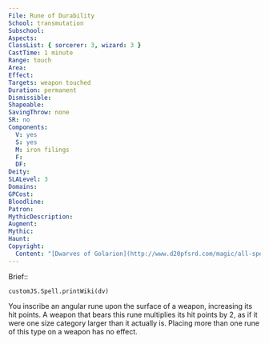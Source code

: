 ```yaml
---
File: Rune of Durability
School: transmutation
Subschool: 
Aspects: 
ClassList: { sorcerer: 3, wizard: 3 }
CastTime: 1 minute
Range: touch
Area: 
Effect: 
Targets: weapon touched
Duration: permanent
Dismissible: 
Shapeable: 
SavingThrow: none
SR: no
Components:
  V: yes
  S: yes
  M: iron filings
  F: 
  DF: 
Deity: 
SLALevel: 3
Domains: 
GPCost: 
Bloodline: 
Patron: 
MythicDescription: 
Augment: 
Mythic: 
Haunt: 
Copyright:
  Content: "[Dwarves of Golarion](http://www.d20pfsrd.com/magic/all-spells/r/r/rune-of-durability)"
---
```

Brief:: 

```dataviewjs
customJS.Spell.printWiki(dv)
```

You inscribe an angular rune upon the surface of a weapon, increasing its hit points. A weapon that bears this rune multiplies its hit points by 2, as if it were one size category larger than it actually is. Placing more than one rune of this type on a weapon has no effect.
